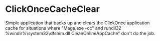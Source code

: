 ClickOnceCacheClear
===================

Simple application that backs up and clears the ClickOnce application cache for situations where "Mage.exe -cc" and rundll32 %windir%\system32\dfshim.dll CleanOnlineAppCache" don't do the job.
